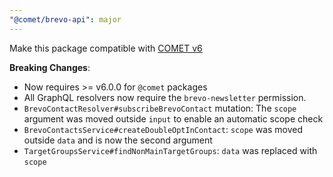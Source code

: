 ```yaml
---
"@comet/brevo-api": major
---
```


Make this package compatible with [COMET v6](https://docs.comet-dxp.com/docs/migration/migration-from-v5-to-v6)

**Breaking Changes**:

- Now requires >= v6.0.0 for `@comet` packages
- All GraphQL resolvers now require the `brevo-newsletter` permission.
- `BrevoContactResolver#subscribeBrevoContact` mutation: The `scope` argument was moved outside `input` to enable an automatic scope check
- `BrevoContactsService#createDoubleOptInContact`: `scope` was moved outside `data` and is now the second argument
- `TargetGroupsService#findNonMainTargetGroups`: `data` was replaced with `scope`

